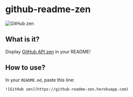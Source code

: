 # github-readme-zen

![GitHub zen](https://github-readme-zen.herokuapp.com)

## What is it?

Display [GitHub API zen](https://api.github.com/zen) in your README!

## How to use?

In your `README.md`, paste this line:

~~~
![GitHub zen](https://github-readme-zen.herokuapp.com)
~~~
